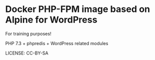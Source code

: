 # Docker PHP-FPM image based on Alpine for WordPress

For training purposes!

PHP 7.3 + phpredis + WordPress related modules

LICENSE: CC-BY-SA
